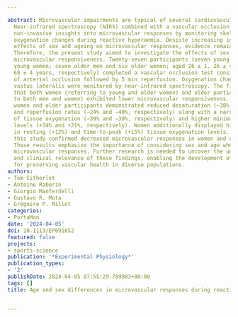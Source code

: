---
abstract: Microvascular impairments are typical of several cardiovascular diseases.
  Near‐infrared spectroscopy (NIRS) combined with a vascular occlusion test provides
  non‐invasive insights into microvascular responses by monitoring skeletal muscle
  oxygenation changes during reactive hyperaemia. Despite increasing interest in the
  effects of sex and ageing on microvascular responses, evidence remains inconsistent.
  Therefore, the present study aimed to investigate the effects of sex and age on
  microvascular responsiveness. Twenty‐seven participants (seven young men and seven
  young women; seven older men and six older women; aged 26 ± 1, 26 ± 4, 67 ± 3 and
  69 ± 4 years, respectively) completed a vascular occlusion test consisting of 5 min
  of arterial occlusion followed by 5 min reperfusion. Oxygenation changes in the
  vastus lateralis were monitored by near‐infrared spectroscopy. The findings revealed
  that both women (referring to young and older women) and older participants (referring
  to both men and women) exhibited lower microvascular responsiveness. Notably, both
  women and older participants demonstrated reduced desaturation (−38% and −59%, respectively)
  and reperfusion rates (−24% and −40%, respectively) along with a narrower range
  of tissue oxygenation (−39% and −39%, respectively) and higher minimal tissue oxygenation
  levels (+34% and +21%, respectively). Women additionally displayed higher values
  in resting (+12%) and time‐to‐peak (+15%) tissue oxygenation levels. In conclusion,
  this study confirmed decreased microvascular responses in women and older individuals.
  These results emphasize the importance of considering sex and age when studying
  microvascular responses. Further research is needed to uncover the underlying mechanisms
  and clinical relevance of these findings, enabling the development of tailored strategies
  for preserving vascular health in diverse populations.
authors:
- Tom Citherlet
- Antoine Raberin
- Giorgio Manferdelli
- Gustavo R. Mota
- Grégoire P. Millet
categories:
- PortaMon
date: '2024-04-05'
doi: 10.1113/EP091652
featured: false
projects:
- sports-science
publication: '*Experimental Physiology*'
publication_types:
- '2'
publishDate: 2024-04-05 07:55:29.789983+00:00
tags: []
title: Age and sex differences in microvascular responses during reactive hyperaemia

---
